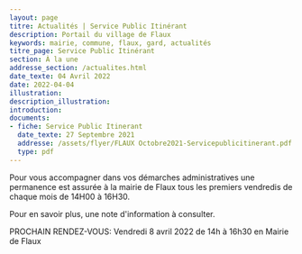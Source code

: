 ```yaml
---
layout: page
titre: Actualités | Service Public Itinérant
description: Portail du village de Flaux
keywords: mairie, commune, flaux, gard, actualités
titre_page: Service Public Itinérant
section: À la une
addresse_section: /actualites.html
date_texte: 04 Avril 2022
date: 2022-04-04
illustration: 
description_illustration: 
introduction: 
documents:
- fiche: Service Public Itinerant
  date_texte: 27 Septembre 2021
  addresse: /assets/flyer/FLAUX Octobre2021-Servicepublicitinerant.pdf
  type: pdf
---
```


Pour vous accompagner dans vos démarches administratives une permanence est assurée à la mairie de Flaux tous les premiers vendredis de chaque mois 
de 14H00 à 16H30.<br>

Pour en savoir plus, une note d'information à consulter.<br>

PROCHAIN RENDEZ-VOUS: Vendredi 8 avril 2022 de 14h à 16h30 en Mairie de Flaux
